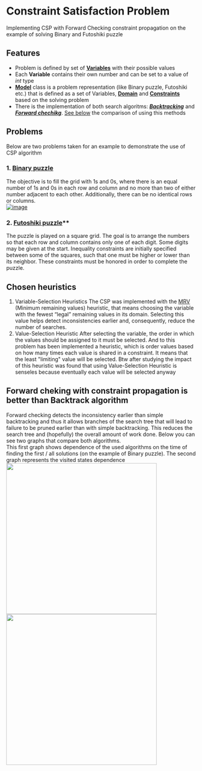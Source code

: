 # Constraint Satisfaction Problem
Implementing CSP with Forward Checking constraint propagation on the example of solving Binary and Futoshiki puzzle

## Features
- Problem is defined by set of **[Variables](https://github.com/kirilchikal/CSP/blob/master/CSP/Variable.cs)** with their possible values 
- Each **Variable** contains their own number and can be set to a value of *int* type
- **[Model](https://github.com/kirilchikal/CSP/blob/master/CSP/Model.cs)** class is a problem representation (like Binary puzzle, Futoshiki etc.) that is defined as a set of Variables, **[Domain](https://github.com/kirilchikal/CSP/blob/master/CSP/Domain.cs)** and **[Constraints](https://github.com/kirilchikal/CSP/blob/master/CSP/Constraint.cs)** based on the solving problem
- There is the implementation of both search algoritms: ***[Backtracking](https://github.com/kirilchikal/CSP/blob/382167e751a15a6668c1b20632f347e1c5e98af9/CSP/CSP.cs#L115)*** and ***[Forward chechikg](https://github.com/kirilchikal/CSP/blob/382167e751a15a6668c1b20632f347e1c5e98af9/CSP/CSP.cs#L46)***. [See below](https://github.com/kirilchikal/CSP#forward-cheking-with-constraint-propagation-is-better-than-backtrack-algorithm) the comparison of using this methods

## Problems
Below are two problems taken for an example to demonstrate the use of CSP algorithm
### 1. [Binary puzzle](https://github.com/kirilchikal/CSP/blob/master/CSP/BinaryPuzzle.cs)
  The objective is to fill the grid with 1s and 0s, where there is an equal number of 1s and 0s in each row and column and no more than two of either number adjacent to each other. Additionally, there can be no identical rows or columns.<br />
[![image](https://user-images.githubusercontent.com/48454522/176374119-e5f6b8aa-deff-4582-9476-d575a8339780.png)
](https://en.wikipedia.org/wiki/Takuzu#Solving_methods)<br />
### 2. [Futoshiki puzzle](https://github.com/kirilchikal/CSP/blob/master/CSP/FutoshikiPuzzle.cs)**
  The puzzle is played on a square grid. The goal is to arrange the numbers so that each row and column contains only one of each digit. Some digits may be given at the start. Inequality constraints are initially specified between some of the squares, such that one must be higher or lower than its neighbor. These constraints must be honored in order to complete the puzzle.
  
## Chosen heuristics
1. Variable-Selection Heuristics
  The CSP was implemented with the [MRV](https://github.com/kirilchikal/CSP/blob/382167e751a15a6668c1b20632f347e1c5e98af9/CSP/CSP.cs#L159) (Minimum remaining values) heuristic, that means choosing the variable with the fewest “legal” remaining values in its domain. Selecting this value helps detect inconsistencies earlier and, consequently, reduce the number of searches.
3. Value-Selection Heuristic 
  After selecting the variable, the order in which the values should be assigned to it must be selected. And to this problem has been implemented a heuristic, which is order values based on how many times each value is shared in a constraint. It means that the least "limiting" value will be selected. Btw after studying the impact of this heuristic was found that using Value-Selection Heuristic is senseles because eventually each value will be selected anyway

## Forward cheking with constraint propagation is better than Backtrack algorithm
Forward checking detects the inconsistency earlier than simple backtracking and thus it allows branches of the search tree that will lead to failure to be pruned earlier than with simple backtracking. This reduces the search tree and (hopefully) the overall amount of work done. Below you can see two graphs that compare both algorithms.<br />
This first graph shows dependence of the used algorithms on the time of finding the first / all solutions (on the example of Binary puzzle). The second graph represents the visited states dependence <br />
<img src="https://user-images.githubusercontent.com/48454522/176381673-624f9777-82d2-49ce-88aa-4a50cbcc6303.png" width="400"> <br />
<img src="https://user-images.githubusercontent.com/48454522/176382594-6a7d53bb-9ac3-48fc-950f-eeaccd666ad1.png" width="400">

